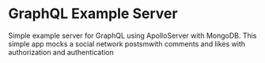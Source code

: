 # GraphQL Example Server

Simple example server for GraphQL using ApolloServer with MongoDB.
This simple app mocks a social network postsmwith comments and likes with authorization and authentication

